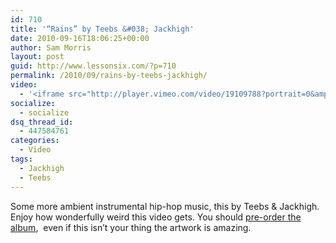 ```yaml
---
id: 710
title: '“Rains” by Teebs &#038; Jackhigh'
date: 2010-09-16T18:06:25+00:00
author: Sam Morris
layout: post
guid: http://www.lessonsix.com/?p=710
permalink: /2010/09/rains-by-teebs-jackhigh/
video:
  - '<iframe src="http://player.vimeo.com/video/19109788?portrait=0&amp;color=009aff" width="540" height="304" frameborder="0"></iframe>'
socialize:
  - socialize
dsq_thread_id:
  - 447584761
categories:
  - Video
tags:
  - Jackhigh
  - Teebs
---
```

Some more ambient instrumental hip-hop music, this by Teebs & Jackhigh. Enjoy how wonderfully weird this video gets. You should [pre-order the album](http://www.amazon.co.uk/Ardour-Teebs/dp/B0041NZMHS/ref=sr_1_1?ie=UTF8&s=music&qid=1284359499&sr=8-1),  even if this isn&#8217;t your thing the artwork is amazing.